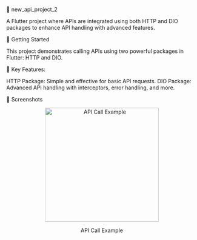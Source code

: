 📡 new_api_project_2

A Flutter project where APIs are integrated using both HTTP and DIO packages to enhance API handling with advanced features.

🚀 Getting Started

This project demonstrates calling APIs using two powerful packages in Flutter: HTTP and DIO.

🔗 Key Features:

HTTP Package: Simple and effective for basic API requests.
DIO Package: Advanced API handling with interceptors, error handling, and more.


🌟 Screenshots

<div align="center"> <img src="https://github.com/user-attachments/assets/eff1f421-588e-45d8-ab57-db350e9ed603" alt="API Call Example" width="300"/> <p>API Call Example</p> </div>
